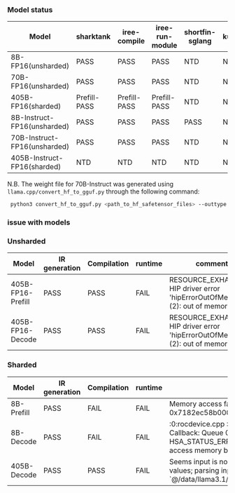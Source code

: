 ### Model status

|Model|sharktank|iree-compile|iree-run-module|shortfin-sglang|kubernetes|
|---|---|---|---|---|---|       
|8B-FP16(unsharded)|PASS|PASS|PASS|NTD|NTD
|70B-FP16(unsharded)|PASS|PASS|PASS|NTD|NTD
|405B-FP16(sharded)|Prefill-PASS|Prefill-PASS|Prefill-PASS|NTD|NTD
|8B-Instruct-FP16(unsharded)|PASS|PASS|PASS|PASS|NTD
|70B-Instruct-FP16(unsharded)|PASS|PASS|PASS|NTD|NTD
|405B-Instruct-FP16(sharded)|NTD|NTD|NTD|NTD|NTD

N.B. The weight file for 70B-Instruct was generated using `llama.cpp/convert_hf_to_gguf.py` through the following command:
```sh
 python3 convert_hf_to_gguf.py <path_to_hf_safetensor_files> --outtype f16 --outfile llama_70b_3.1_instruct.gguf
```

### issue with models

### Unsharded

|Model| IR generation |Compilation|runtime|comment|
|---|---|---|---|---|                                         
|405B-FP16-Prefill|PASS|PASS|FAIL|RESOURCE_EXHAUSTED; HIP driver error 'hipErrorOutOfMemory' (2): out of memory|
|405B-FP16-Decode|PASS|PASS|FAIL|RESOURCE_EXHAUSTED; HIP driver error 'hipErrorOutOfMemory' (2): out of memory|



### Sharded


|Model|IR generation|Compilation|runtime|Comment|
|---|---|---|---|---|                                         
|8B-Prefill|PASS|FAIL|FAIL|Memory access fault by GPU node-4 (Agent handle: 0x58470a300960) on address 0x7182ec58b000. Reason: Unknown|
|8B-Decode|PASS|FAIL|FAIL|:0:rocdevice.cpp            :2984: 2787027630305 us: [pid:688936 tid:0x7dfc4e600640] Callback: Queue 0x7dfbe0300000 aborting with error : HSA_STATUS_ERROR_MEMORY_APERTURE_VIOLATION: The agent attempted to access memory beyond the largest legal address. code: 0x29
|405B-Decode|PASS|PASS|FAIL| Seems input is not correct. INVALID_ARGUMENT; function expected fewer input values; parsing input `@/data/llama3.1/weights/405b/decode_args_bs4_128_stride_32/cs_f16_shard_7.npy


